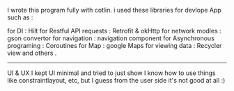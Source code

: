 I wrote this program fully with cotlin. i used these libraries for devlope App such as :

for DI : Hilt
for Restful API requests : Retrofit & okHttp
for network modles : gson convertor
for navigation : navigation component
for Asynchronous programing : Coroutines
for Map : google Maps 
for viewing data : Recycler view
and others .
___________________________________________________________________________________________________

UI & UX 
I kept UI minimal and tried to just show I know how to use things like constraintlayout, etc, but I guess from the user side it's not good at all :)
